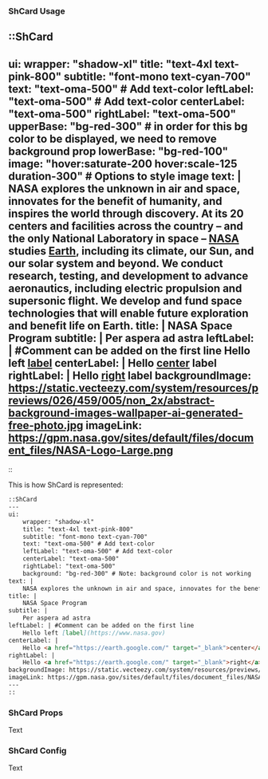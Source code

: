 ### ShCard Usage

::ShCard
---
ui:
    wrapper: "shadow-xl"
    title: "text-4xl text-pink-800"
    subtitle: "font-mono text-cyan-700"
    text: "text-oma-500" # Add text-color
    leftLabel: "text-oma-500"  # Add text-color
    centerLabel: "text-oma-500"
    rightLabel: "text-oma-500"
    upperBase: "bg-red-300" # in order for this bg color to be displayed, we need to remove background prop
    lowerBase: "bg-red-100"
    image: "hover:saturate-200 hover:scale-125 duration-300" # Options to style image
text: |
    NASA explores the unknown in air and space, innovates for the benefit of humanity, and inspires the world through discovery. At its 20 centers and facilities across the country – and the only National Laboratory in space – [NASA](https://www.nasa.gov/) studies <a href="https://earth.google.com/web/" target="_blank">Earth</a>, including its climate, our Sun, and our solar system and beyond. We conduct research, testing, and development to advance aeronautics, including electric propulsion and supersonic flight. We develop and fund space technologies that will enable future exploration and benefit life on Earth.
title: |
    NASA Space Program
subtitle: |
    Per aspera ad astra
leftLabel: | #Comment can be added on the first line
    Hello left [label](https://www.nasa.gov)
centerLabel: |
    Hello <a href="https://earth.google.com/" target="_blank">center</a> label
rightLabel: |
    Hello <a href="https://earth.google.com/" target="_blank">right</a> label
backgroundImage: https://static.vecteezy.com/system/resources/previews/026/459/005/non_2x/abstract-background-images-wallpaper-ai-generated-free-photo.jpg 
imageLink: https://gpm.nasa.gov/sites/default/files/document_files/NASA-Logo-Large.png
---
::

This is how ShCard is represented:

```md
::ShCard
---
ui:
    wrapper: "shadow-xl"
    title: "text-4xl text-pink-800"
    subtitle: "font-mono text-cyan-700"
    text: "text-oma-500" # Add text-color
    leftLabel: "text-oma-500" # Add text-color
    centerLabel: "text-oma-500"
    rightLabel: "text-oma-500"
    background: "bg-red-300" # Note: background color is not working
text: |
    NASA explores the unknown in air and space, innovates for the benefit of humanity, and inspires the world through discovery. At its 20 centers and facilities across the country – and the only National Laboratory in space – [NASA](https://www.nasa.gov/) studies <a href="https://earth.google.com/web/" target="_blank">Earth</a>, including its climate, our Sun, and our solar system and beyond. We conduct research, testing, and development to advance aeronautics, including electric propulsion and supersonic flight. We develop and fund space technologies that will enable future exploration and benefit life on Earth.
title: |
    NASA Space Program
subtitle: |
    Per aspera ad astra
leftLabel: | #Comment can be added on the first line
    Hello left [label](https://www.nasa.gov) 
centerLabel: |
    Hello <a href="https://earth.google.com/" target="_blank">center</a> label
rightLabel: |
    Hello <a href="https://earth.google.com/" target="_blank">right</a> label
backgroundImage: https://static.vecteezy.com/system/resources/previews/026/459/005/non_2x/abstract-background-images-wallpaper-ai-generated-free-photo.jpg 
imageLink: https://gpm.nasa.gov/sites/default/files/document_files/NASA-Logo-Large.png
---
::
```

### ShCard Props
Text

### ShCard Config
Text